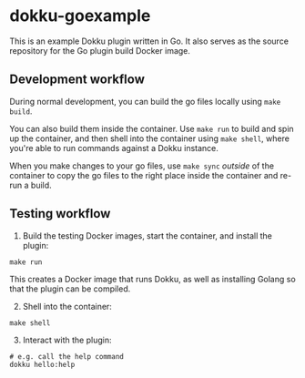 # dokku-goexample

This is an example Dokku plugin written in Go. It also serves as the source repository for the Go plugin build Docker image.

## Development workflow

During normal development, you can build the go files locally using `make build`.

You can also build them inside the container. Use `make run` to build and spin up the container, and then shell into the container using `make shell`, where you're able to run commands against a Dokku instance.

When you make changes to your go files, use `make sync` _outside_ of the container to copy the go files to the right place inside the container and re-run a build.

## Testing workflow

1. Build the testing Docker images, start the container, and install the plugin:

```
make run
```

This creates a Docker image that runs Dokku, as well as installing Golang so that the plugin can be compiled.

2. Shell into the container:

```
make shell
```

3. Interact with the plugin:

```
# e.g. call the help command
dokku hello:help
```
